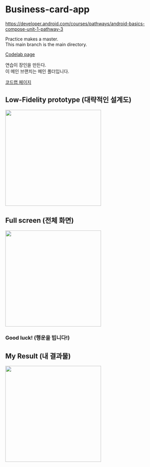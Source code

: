 # Business-card-app
https://developer.android.com/courses/pathways/android-basics-compose-unit-1-pathway-3

Practice makes a master.   
This main branch is the main directory.   

[Codelab page](https://developer.android.com/codelabs/basic-android-kotlin-compose-business-card#0)

연습이 장인을 만든다.   
이 메인 브랜치는 메인 폴더입니다.   

[코드랩 페이지](https://developer.android.com/codelabs/basic-android-kotlin-compose-business-card#0)

## Low-Fidelity prototype (대략적인 설계도)
<img src="https://github.com/shwoghk14/Business-card-app/assets/48680511/15ecd841-9907-4eb8-ac0c-f9b06e58c3f1" width="300" />



## Full screen (전체 화면)
<img src="https://github.com/shwoghk14/Business-card-app/assets/48680511/9d1a20d4-0616-4b4d-a58c-600f136fc5c2" width="300" />

   
### Good luck! (행운을 빕니다!)

## My Result (내 결과물)
<img src="https://github.com/shwoghk14/Business-card-app/assets/48680511/67f977bb-c823-4cd6-b1e9-4b9366980b78" width="300" />
